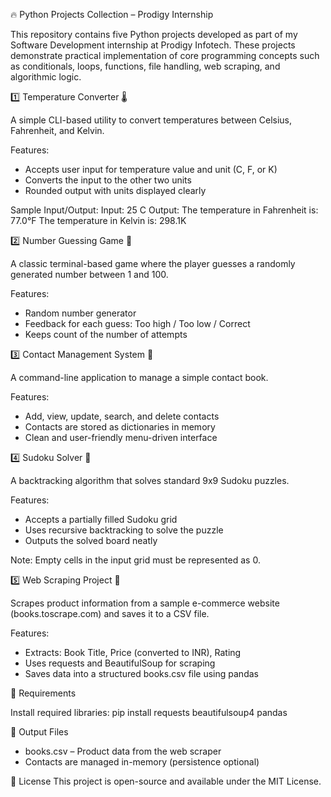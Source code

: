 🔥 Python Projects Collection – Prodigy Internship

This repository contains five Python projects developed as part of my Software Development internship at Prodigy Infotech. These projects demonstrate practical implementation of core programming concepts such as conditionals, loops, functions, file handling, web scraping, and algorithmic logic.

1️⃣ Temperature Converter 🌡️

A simple CLI-based utility to convert temperatures between Celsius, Fahrenheit, and Kelvin.

Features:
- Accepts user input for temperature value and unit (C, F, or K)
- Converts the input to the other two units
- Rounded output with units displayed clearly

Sample Input/Output:
Input: 25 C
Output:
The temperature in Fahrenheit is: 77.0°F
The temperature in Kelvin is: 298.1K

2️⃣ Number Guessing Game 🎯

A classic terminal-based game where the player guesses a randomly generated number between 1 and 100.

Features:
- Random number generator
- Feedback for each guess: Too high / Too low / Correct
- Keeps count of the number of attempts

3️⃣ Contact Management System 📇

A command-line application to manage a simple contact book.

Features:
- Add, view, update, search, and delete contacts
- Contacts are stored as dictionaries in memory
- Clean and user-friendly menu-driven interface

4️⃣ Sudoku Solver 🧩

A backtracking algorithm that solves standard 9x9 Sudoku puzzles.

Features:
- Accepts a partially filled Sudoku grid
- Uses recursive backtracking to solve the puzzle
- Outputs the solved board neatly

Note:
Empty cells in the input grid must be represented as 0.

5️⃣ Web Scraping Project 🛒

Scrapes product information from a sample e-commerce website (books.toscrape.com) and saves it to a CSV file.

Features:
- Extracts: Book Title, Price (converted to INR), Rating
- Uses requests and BeautifulSoup for scraping
- Saves data into a structured books.csv file using pandas

🔧 Requirements

Install required libraries:
pip install requests beautifulsoup4 pandas

📂 Output Files
- books.csv – Product data from the web scraper
- Contacts are managed in-memory (persistence optional)

📜 License
This project is open-source and available under the MIT License.
